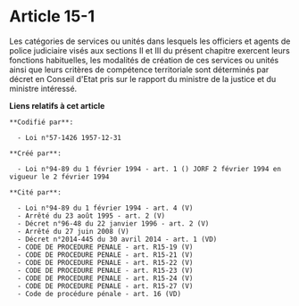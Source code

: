 # Article 15-1

Les catégories de services ou unités dans lesquels les officiers et agents de police judiciaire visés aux sections II et III
du présent chapitre exercent leurs fonctions habituelles, les modalités de création de ces services ou unités ainsi que leurs
critères de compétence territoriale sont déterminés par décret en Conseil d'Etat pris sur le rapport du ministre de la
justice et du ministre intéressé.

**Liens relatifs à cet article**

	**Codifié par**:

	  - Loi n°57-1426 1957-12-31

	**Créé par**:

	  - Loi n°94-89 du 1 février 1994 - art. 1 () JORF 2 février 1994 en vigueur le 2 février 1994

	**Cité par**:

	  - Loi n°94-89 du 1 février 1994 - art. 4 (V)
	  - Arrêté du 23 août 1995 - art. 2 (V)
	  - Décret n°96-48 du 22 janvier 1996 - art. 2 (V)
	  - Arrêté du 27 juin 2008 (V)
	  - Décret n°2014-445 du 30 avril 2014 - art. 1 (VD)
	  - CODE DE PROCEDURE PENALE - art. R15-19 (V)
	  - CODE DE PROCEDURE PENALE - art. R15-21 (V)
	  - CODE DE PROCEDURE PENALE - art. R15-22 (V)
	  - CODE DE PROCEDURE PENALE - art. R15-23 (V)
	  - CODE DE PROCEDURE PENALE - art. R15-24 (V)
	  - CODE DE PROCEDURE PENALE - art. R15-27 (V)
	  - Code de procédure pénale - art. 16 (VD)
